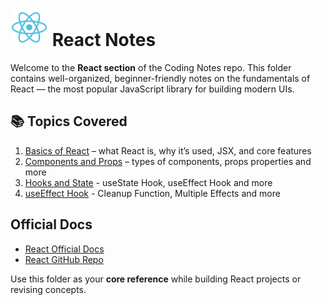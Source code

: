 # ![React Logo](../assets/react-logo.svg) React Notes

Welcome to the **React section** of the Coding Notes repo. This folder contains well-organized, beginner-friendly notes on the fundamentals of React — the most popular JavaScript library for building modern UIs.

## 📚 Topics Covered

1. [Basics of React](./01_Basics.md) – what React is, why it’s used, JSX, and core features  
2. [Components and Props](./02_Components-and-Props.md) – types of components, props properties and more
3. [Hooks and State](./03_Hooks-and-States.md) - useState Hook, useEffect Hook and more
4. [useEffect Hook](./04_useEffect-hook.md) - Cleanup Function, Multiple Effects and more

## Official Docs

- [React Official Docs](https://react.dev/learn)
- [React GitHub Repo](https://github.com/facebook/react)

Use this folder as your **core reference** while building React projects or revising concepts.
